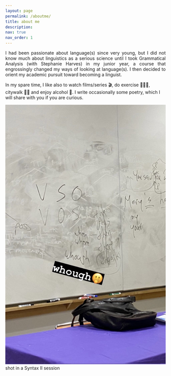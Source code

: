 ```yaml
---
layout: page
permalink: /aboutme/
title: about me
description:
nav: true
nav_order: 1
---
```


<p align="justify">
  I had been passionate about language(s) since very young, but I did not know much about linguistics as a serious science until I took Grammatical Analysis (with Stephanie Harves) in my junior year, a course that engrossingly changed my ways of looking at language(s). I then decided to orient my academic pursuit toward becoming a linguist.

  In my spare time, I like also to watch films/series 🎬, do exercise 🏋🏻‍♂️, citywalk 🚶🏻 and enjoy alcohol 🍺. I write occasionally some poetry, which I will share with you if you are curious.
</p>

<div>
  <img src="../assets/img/syntax_pic.jpg" alt="Image description">
  <div class="description">
    shot in a Syntax II session
  </div>
</div>
